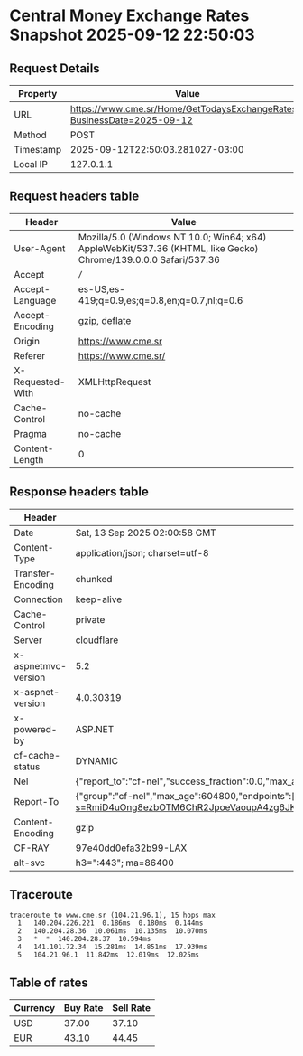 # Central Money Exchange Rates Snapshot 2025-09-12 22:50:03
## Request Details

| Property | Value |
|----------|-------|
| URL | https://www.cme.sr/Home/GetTodaysExchangeRates/?BusinessDate=2025-09-12 |
| Method | POST |
| Timestamp | 2025-09-12T22:50:03.281027-03:00 |
| Local IP | 127.0.1.1 |
    
## Request headers table

| Header | Value |
|--------|-------|
| User-Agent | Mozilla/5.0 (Windows NT 10.0; Win64; x64) AppleWebKit/537.36 (KHTML, like Gecko) Chrome/139.0.0.0 Safari/537.36 |
| Accept | */* |
| Accept-Language | es-US,es-419;q=0.9,es;q=0.8,en;q=0.7,nl;q=0.6 |
| Accept-Encoding | gzip, deflate |
| Origin | https://www.cme.sr |
| Referer | https://www.cme.sr/ |
| X-Requested-With | XMLHttpRequest |
| Cache-Control | no-cache |
| Pragma | no-cache |
| Content-Length | 0 |

    
## Response headers table
| Header | Value |
|--------|-------|
| Date | Sat, 13 Sep 2025 02:00:58 GMT |
| Content-Type | application/json; charset=utf-8 |
| Transfer-Encoding | chunked |
| Connection | keep-alive |
| Cache-Control | private |
| Server | cloudflare |
| x-aspnetmvc-version | 5.2 |
| x-aspnet-version | 4.0.30319 |
| x-powered-by | ASP.NET |
| cf-cache-status | DYNAMIC |
| Nel | {"report_to":"cf-nel","success_fraction":0.0,"max_age":604800} |
| Report-To | {"group":"cf-nel","max_age":604800,"endpoints":[{"url":"https://a.nel.cloudflare.com/report/v4?s=RmiD4uOng8ezbOTM6ChR2JpoeVaoupA4zg6JKqci08vKGYQb9JDGp1IZ%2FMxNCC3zudlmuUMf%2B9iQg13kDKXb1QVGfkbqKW6t1Es%3D"}]} |
| Content-Encoding | gzip |
| CF-RAY | 97e40dd0efa32b99-LAX |
| alt-svc | h3=":443"; ma=86400 |

## Traceroute 

```
traceroute to www.cme.sr (104.21.96.1), 15 hops max
  1   140.204.226.221  0.186ms  0.180ms  0.144ms 
  2   140.204.28.36  10.061ms  10.135ms  10.070ms 
  3   *  *  140.204.28.37  10.594ms 
  4   141.101.72.34  15.281ms  14.851ms  17.939ms 
  5   104.21.96.1  11.842ms  12.019ms  12.025ms 

```


## Table of rates

| Currency | Buy Rate | Sell Rate |
|----------|----------|-----------|
| USD | 37.00 | 37.10 |
| EUR | 43.10 | 44.45 |
